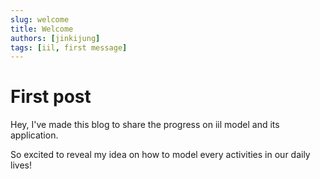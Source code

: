 ```yaml
---
slug: welcome
title: Welcome
authors: [jinkijung]
tags: [iil, first message]
---
```


# First post

Hey, I've made this blog to share the progress on iil model and its application.

So excited to reveal my idea on how to model every activities in our daily lives!